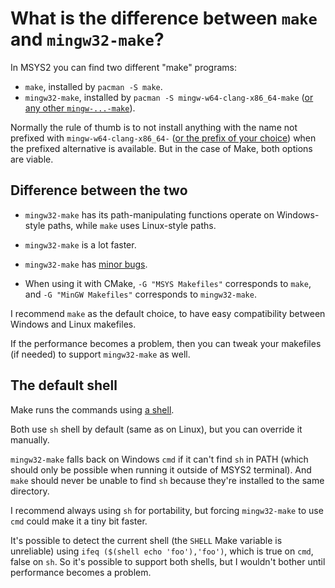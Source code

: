 # What is the difference between `make` and `mingw32-make`?

In MSYS2 you can find two different "make" programs:

* `make`, installed by `pacman -S make`.
* `mingw32-make`, installed by `pacman -S mingw-w64-clang-x86_64-make` ([or any other `mingw-...-make`](TODO_msys2_envs)).

Normally the rule of thumb is to not install anything with the name not prefixed with `mingw-w64-clang-x86_64-` ([or the prefix of your choice](TODO_msys2_envs)) when the prefixed alternative is available. But in the case of Make, both options are viable.

## Difference between the two

* `mingw32-make` has its path-manipulating functions operate on Windows-style paths, while `make` uses Linux-style paths.

* `mingw32-make` is a lot faster.

* `mingw32-make` has [minor bugs](https://github.com/msys2/MINGW-packages/issues/17735).

* When using it with CMake, `-G "MSYS Makefiles"` corresponds to `make`, and `-G "MinGW Makefiles"` corresponds to `mingw32-make`.

I recommend `make` as the default choice, to have easy compatibility between Windows and Linux makefiles.

If the performance becomes a problem, then you can tweak your makefiles (if needed) to support `mingw32-make` as well.

## The default shell

Make runs the commands using [a shell](/terminal_for_dummies.md).

Both use `sh` shell by default (same as on Linux), but you can override it manually.

`mingw32-make` falls back on Windows `cmd` if it can't find `sh` in PATH (which should only be possible when running it outside of MSYS2 terminal). And `make` should never be unable to find `sh` because they're installed to the same directory.

I recommend always using `sh` for portability, but forcing `mingw32-make` to use `cmd` could make it a tiny bit faster.

It's possible to detect the current shell (the `SHELL` Make variable is unreliable) using `ifeq ($(shell echo 'foo'),'foo')`, which is true on `cmd`, false on `sh`. So it's possible to support both shells, but I wouldn't bother until performance becomes a problem.
